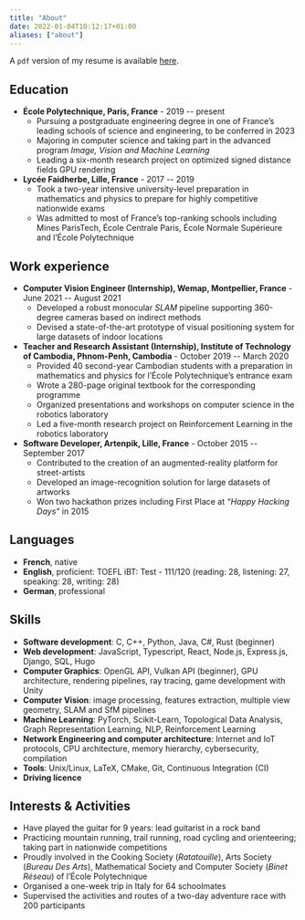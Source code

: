 ```yaml
---
title: "About"
date: 2022-01-04T10:12:17+01:00
aliases: ["about"]
---
```


A `pdf` version of my resume is available [here](/resume.pdf).

## Education
* **École Polytechnique, Paris, France** - 2019 -- present
    * Pursuing a postgraduate engineering degree in one of France’s leading schools of science and engineering, to be conferred in 2023
    * Majoring in computer science and taking part in the advanced program *Image, Vision and Machine Learning*
    * Leading a six-month research project on optimized signed distance fields GPU rendering
* **Lycée Faidherbe, Lille, France** - 2017 -- 2019
    * Took a two-year intensive university-level preparation in mathematics and physics to prepare for highly competitive nationwide exams
    * Was admitted to most of France’s top-ranking schools including Mines ParisTech, École Centrale Paris, École Normale Supérieure and l’École Polytechnique

## Work experience
* **Computer Vision Engineer (Internship), Wemap, Montpellier, France** - June 2021 -- August 2021
    * Developed a robust monocular *SLAM* pipeline supporting 360-degree cameras based on indirect methods
    * Devised a state-of-the-art prototype of visual positioning system for large datasets of indoor locations
* **Teacher and Research Assistant (Internship), Institute of Technology of Cambodia, Phnom-Penh, Cambodia** - October 2019 -- March 2020
    * Provided 40 second-year Cambodian students with a preparation in mathematics and physics for l’École Polytechnique’s entrance exam
    * Wrote a 280-page original textbook for the corresponding programme
    * Organized presentations and workshops on computer science in the robotics laboratory
    * Led a five-month research project on Reinforcement Learning in the robotics laboratory
* **Software Developer, Artenpik, Lille, France** - October 2015 -- September 2017
    * Contributed to the creation of an augmented-reality platform for street-artists
    * Developed an image-recognition solution for large datasets of artworks
    * Won two hackathon prizes including First Place at *“Happy Hacking Days"* in 2015

## Languages
* **French**, native
* **English**, proficient: TOEFL iBT: Test - 111/120 (reading: 28, listening: 27, speaking: 28, writing: 28)
* **German**, professional

## Skills
* **Software development**: C, C++, Python, Java, C#, Rust (beginner)
* **Web development**: JavaScript, Typescript, React, Node.js, Express.js, Django, SQL, Hugo
* **Computer Graphics**: OpenGL API, Vulkan API (beginner), GPU architecture, rendering pipelines, ray tracing, game development with Unity
* **Computer Vision**: image processing, features extraction, multiple view geometry, SLAM and SfM pipelines
* **Machine Learning**: PyTorch, Scikit-Learn, Topological Data Analysis, Graph Representation Learning, NLP, Reinforcement Learning
* **Network Engineering and computer architecture**: Internet and IoT protocols, CPU architecture, memory hierarchy, cybersecurity, compilation
* **Tools**: Unix/Linux, LaTeX, CMake, Git, Continuous Integration (CI)
* **Driving licence**

## Interests & Activities
* Have played the guitar for 9 years: lead guitarist in a rock band
* Practicing mountain running, trail running, road cycling and orienteering; taking part in nationwide competitions
* Proudly involved in the Cooking Society (*Ratatouille*), Arts Society (*Bureau Des Arts*), Mathematical Society and Computer Society (*Binet Réseau*) of l’École Polytechnique
* Organised a one-week trip in Italy for 64 schoolmates
* Supervised the activities and routes of a two-day adventure race with 200 participants